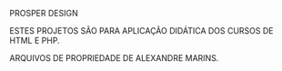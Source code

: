 PROSPER DESIGN

ESTES PROJETOS SÃO PARA APLICAÇÃO DIDÁTICA DOS CURSOS DE HTML E PHP.

ARQUIVOS DE PROPRIEDADE DE ALEXANDRE MARINS.